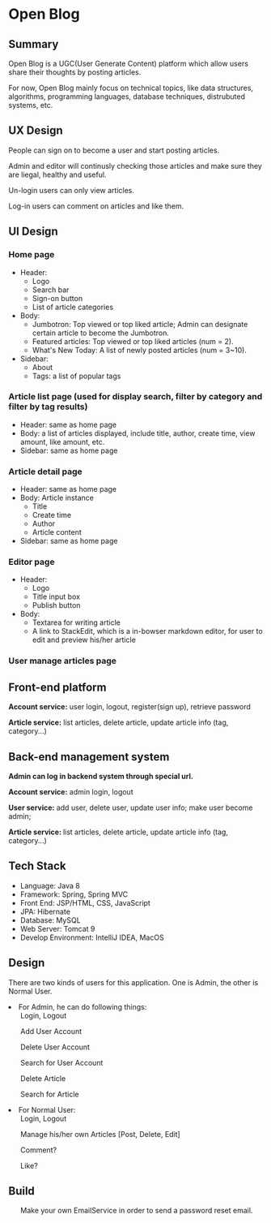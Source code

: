 # Open Blog

## Summary

Open Blog is a UGC(User Generate Content) platform which allow users share their thoughts by posting articles.

For now, Open Blog mainly focus on technical topics, like data structures, algorithms, programming languages, database techniques, distrubuted systems, etc.

## UX Design

People can sign on to become a user and start posting articles.

Admin and editor will continusly checking those articles and make sure they are liegal, healthy and useful.

Un-login users can only view articles.

Log-in users can comment on articles and like them.

## UI Design

### Home page

- Header: 
  - Logo
  - Search bar
  - Sign-on button
  - List of article categories
- Body:
  - Jumbotron: Top viewed or top liked article; Admin can designate certain article to become the Jumbotron.
  - Featured articles: Top viewed or top liked articles (num = 2).
  - What's New Today: A list of newly posted articles (num = 3~10).
- Sidebar: 
  - About
  - Tags: a list of popular tags

### Article list page (used for display search, filter by category and filter by tag results)

- Header: same as home page
- Body: a list of articles displayed, include title, author, create time, view amount, like amount, etc.
- Sidebar: same as home page

### Article detail page

- Header: same as home page
- Body: Article instance
  - Title
  - Create time
  - Author
  - Article content
- Sidebar: same as home page

### Editor page

- Header:
  - Logo
  - Title input box
  - Publish button
- Body:
  - Textarea for writing article
  - A link to StackEdit, which is a in-bowser markdown editor, for user to edit and preview his/her article

### User manage articles page



## Front-end platform

<b>Account service:</b> user login, logout, register(sign up), retrieve password

<b>Article service:</b> list articles, delete article, update article info (tag, category...)

## Back-end management system

<b>Admin can log in backend system through special url.</b>

<b>Account service:</b> admin login, logout

<b>User service:</b> add user, delete user, update user info; make user become admin;

<b>Article service: </b> list articles, delete article, update article info (tag, category...)
   
  
## Tech Stack  
  
 - Language: Java 8  
 - Framework: Spring, Spring MVC  
 - Front End: JSP/HTML, CSS, JavaScript  
 - JPA: Hibernate  
 - Database: MySQL  
 - Web Server: Tomcat 9  
 - Develop Environment: IntelliJ IDEA, MacOS  
  
## Design  
  
There are two kinds of users for this application. One is Admin, the other is Normal User.  
<li>  
    For Admin, he can do following things:  
    <ul>Login, Logout</ul>  
    <ul>Add User Account</ul>  
    <ul>Delete User Account</ul>  
    <ul>Search for User Account</ul>  
    <ul>Delete Article</ul>  
    <ul>Search for Article</ul>  
</li>  
<li>  
    For Normal User:  
    <ul>Login, Logout</ul>  
    <ul>Manage his/her own Articles [Post, Delete, Edit]</ul>  
    <ul>Comment?</ul>  
    <ul>Like?</ul>  
</li>  
  
## Build  
  
<ul>  
    Make your own EmailService in order to send a password reset email.  
</ul>